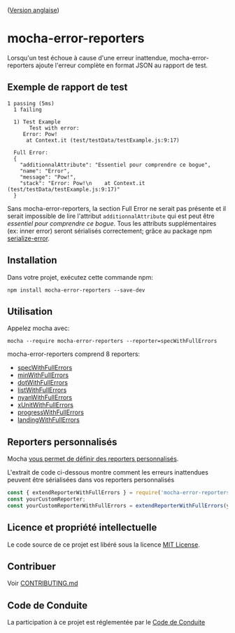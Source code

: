 ([Version anglaise](README.md))
<a id='french-version' class='anchor' aria-hidden='true'></a>

# mocha-error-reporters

Lorsqu'un test échoue à cause d'une erreur inattendue, mocha-error-reporters ajoute l'erreur complète en format JSON au rapport de test.

## Exemple de rapport de test
```
1 passing (5ms)
  1 failing

  1) Test Example
       Test with error:
     Error: Pow!
      at Context.it (test/testData/testExample.js:9:17)
  
  Full Error:
  {
    "additionnalAttribute": "Essentiel pour comprendre ce bogue",
    "name": "Error",
    "message": "Pow!",
    "stack": "Error: Pow!\n    at Context.it (test/testData/testExample.js:9:17)"
  }
```
Sans mocha-error-reporters, la section Full Error ne serait pas présente et il serait impossible de lire l'attribut ```additionnalAttribute``` qui est peut être *essentiel pour comprendre ce bogue*. Tous les attributs supplémentaires (ex: inner error) seront sérialisés correctement; grâce au package npm [serialize-error](https://www.npmjs.com/package/serialize-error).

## Installation

Dans votre projet, exécutez cette commande npm:

``` npm install mocha-error-reporters --save-dev ```

## Utilisation
Appelez mocha avec:

`mocha --require mocha-error-reporters --reporter=specWithFullErrors`

mocha-error-reporters comprend 8 reporters:
*  [specWithFullErrors](https://mochajs.org/#spec)
*  [minWithFullErrors](https://mochajs.org/#min)
*  [dotWithFullErrors](https://mochajs.org/#dot-matrix)
*  [listWithFullErrors](https://mochajs.org/#list)
*  [nyanWithFullErrors](https://mochajs.org/#nyan)
*  [xUnitWithFullErrors](https://mochajs.org/#xunit)
*  [progressWithFullErrors](https://mochajs.org/#progress)
*  [landingWithFullErrors](https://mochajs.org/#landing-strip) 

## Reporters personnalisés
Mocha [vous permet de définir des reporters personnalisés](https://github.com/visionmedia/mocha/wiki/Third-party-reporters). 

L'extrait de code ci-dessous montre comment les erreurs inattendues peuvent être sérialisées dans vos reporters personnalisés

```javascript
const { extendReporterWithFullErrors } = require('mocha-error-reporters');
const yourCustomReporter;
const yourCustomReporterWithFullErrors = extendReporterWithFullErrors(yourCustomReporter);
```

## Licence et propriété intellectuelle

Le code source de ce projet est libéré sous la licence [MIT License](LICENSE).

## Contribuer

Voir [CONTRIBUTING.md](CONTRIBUTING.md)

## Code de Conduite

La participation à ce projet est réglementée par le [Code de Conduite](CODE_OF_CONDUCT.md)
